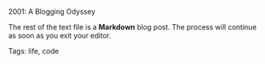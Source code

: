 2001: A Blogging Odyssey

The rest of the text file is a **Markdown** blog post. The process will continue
as soon as you exit your editor.

Tags: life, code
